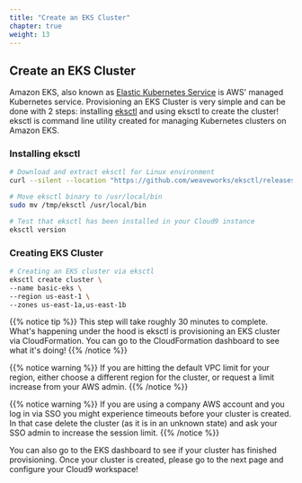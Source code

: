 ```yaml
---
title: "Create an EKS Cluster"
chapter: true
weight: 13
---
```


## Create an EKS Cluster

Amazon EKS, also known as [Elastic Kubernetes Service](https://aws.amazon.com/eks/) is AWS' managed Kubernetes service. Provisioning an EKS Cluster is very simple and can be done with 2 steps: installing [eksctl](https://docs.aws.amazon.com/eks/latest/userguide/getting-started-eksctl.html) and using eksctl to create the cluster! eksctl is command line utility created for managing Kubernetes clusters on Amazon EKS.

### Installing eksctl
```sh
# Download and extract eksctl for Linux environment
curl --silent --location "https://github.com/weaveworks/eksctl/releases/latest/download/eksctl_$(uname -s)_amd64.tar.gz" | tar xz -C /tmp

# Move eksctl binary to /usr/local/bin
sudo mv /tmp/eksctl /usr/local/bin

# Test that eksctl has been installed in your Cloud9 instance
eksctl version
```

### Creating EKS Cluster
```sh
# Creating an EKS cluster via eksctl
eksctl create cluster \
--name basic-eks \
--region us-east-1 \
--zones us-east-1a,us-east-1b
```

{{% notice tip %}}
This step will take roughly 30 minutes to complete. What's happening under the hood is eksctl is provisioning an EKS cluster via CloudFormation. You can go to the CloudFormation dashboard to see what it's doing!
{{% /notice %}}

{{% notice warning %}}
If you are hitting the default VPC limit for your region, either choose a different region for the cluster, or request a limit increase from your AWS admin.
{{% /notice %}}


{{% notice warning %}}
If you are using a company AWS account and you log in via SSO you might experience timeouts before your cluster is created. In that case delete the cluster (as it is in an unknown state) and ask your SSO admin to increase the session limit.
{{% /notice %}}

You can also go to the EKS dashboard to see if your cluster has finished provisioning. Once your cluster is created, please go to the next page and configure your Cloud9 workspace!
